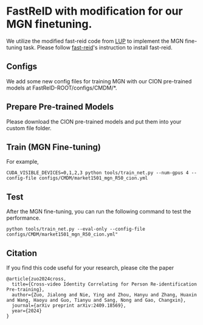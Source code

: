 # FastReID with modification for our MGN finetuning.
We utilize the modified fast-reid code from [LUP](https://github.com/DengpanFu/LUPerson) to implement the MGN fine-tuning task. Please follow [fast-reid](https://github.com/JDAI-CV/fast-reid)'s instruction to install fast-reid.

## Configs
We add some new config files for training MGN with our CION pre-trained models at FastReID-ROOT/configs/CMDM/\*.

## Prepare Pre-trained Models 
Please download the CION pre-trained models and put them into your custom file folder.

## Train (MGN Fine-tuning)
For example,
```
CUDA_VISIBLE_DEVICES=0,1,2,3 python tools/train_net.py --num-gpus 4 --config-file configs/CMDM/market1501_mgn_R50_cion.yml 
```

## Test
After the MGN fine-tuning, you can run the following command to test the performance.
```
python tools/train_net.py --eval-only --config-file configs/CMDM/market1501_mgn_R50_cion.yml"
```

## Citation

If you find this code useful for your research, please cite the paper

```
@article{zuo2024cross,
  title={Cross-video Identity Correlating for Person Re-identification Pre-training},
  author={Zuo, Jialong and Nie, Ying and Zhou, Hanyu and Zhang, Huaxin and Wang, Haoyu and Guo, Tianyu and Sang, Nong and Gao, Changxin},
  journal={arXiv preprint arXiv:2409.18569},
  year={2024}
}
```

